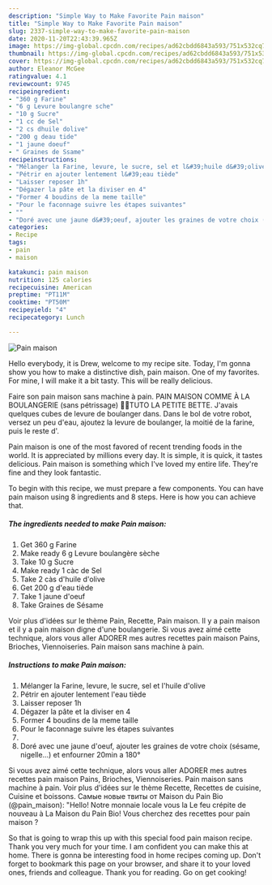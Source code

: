 ```yaml
---
description: "Simple Way to Make Favorite Pain maison"
title: "Simple Way to Make Favorite Pain maison"
slug: 2337-simple-way-to-make-favorite-pain-maison
date: 2020-11-20T22:43:39.965Z
image: https://img-global.cpcdn.com/recipes/ad62cbdd6843a593/751x532cq70/pain-maison-photo-principale-de-la-recette.jpg
thumbnail: https://img-global.cpcdn.com/recipes/ad62cbdd6843a593/751x532cq70/pain-maison-photo-principale-de-la-recette.jpg
cover: https://img-global.cpcdn.com/recipes/ad62cbdd6843a593/751x532cq70/pain-maison-photo-principale-de-la-recette.jpg
author: Eleanor McGee
ratingvalue: 4.1
reviewcount: 9745
recipeingredient:
- "360 g Farine"
- "6 g Levure boulangre sche"
- "10 g Sucre"
- "1 cc de Sel"
- "2 cs dhuile dolive"
- "200 g deau tide"
- "1 jaune doeuf"
- " Graines de Ssame"
recipeinstructions:
- "Mélanger la Farine, levure, le sucre, sel et l&#39;huile d&#39;olive"
- "Pétrir en ajouter lentement l&#39;eau tiède"
- "Laisser reposer 1h"
- "Dégazer la pâte et la diviser en 4"
- "Former 4 boudins de la meme taille"
- "Pour le faconnage suivre les étapes suivantes"
- ""
- "Doré avec une jaune d&#39;oeuf, ajouter les graines de votre choix (sésame, nigelle...) et enfourner 20min a 180°"
categories:
- Recipe
tags:
- pain
- maison

katakunci: pain maison 
nutrition: 125 calories
recipecuisine: American
preptime: "PT11M"
cooktime: "PT50M"
recipeyield: "4"
recipecategory: Lunch

---
```



![Pain maison](https://img-global.cpcdn.com/recipes/ad62cbdd6843a593/751x532cq70/pain-maison-photo-principale-de-la-recette.jpg)

Hello everybody, it is Drew, welcome to my recipe site. Today, I'm gonna show you how to make a distinctive dish, pain maison. One of my favorites. For mine, I will make it a bit tasty. This will be really delicious.

Faire son pain maison sans machine à pain. PAIN MAISON COMME À LA BOULANGERIE (sans pétrissage) 🍞🥖TUTO LA PETITE BETTE. J&#39;avais quelques cubes de levure de boulanger dans. Dans le bol de votre robot, versez un peu d&#39;eau, ajoutez la levure de boulanger, la moitié de la farine, puis le reste d&#39;.

Pain maison is one of the most favored of recent trending foods in the world. It is appreciated by millions every day. It is simple, it is quick, it tastes delicious. Pain maison is something which I've loved my entire life. They're fine and they look fantastic.


To begin with this recipe, we must prepare a few components. You can have pain maison using 8 ingredients and 8 steps. Here is how you can achieve that.

<!--inarticleads1-->

##### The ingredients needed to make Pain maison:

1. Get 360 g Farine
1. Make ready 6 g Levure boulangère sèche
1. Take 10 g Sucre
1. Make ready 1 càc de Sel
1. Take 2 càs d&#39;huile d&#39;olive
1. Get 200 g d&#39;eau tiède
1. Take 1 jaune d&#39;oeuf
1. Take  Graines de Sésame


Voir plus d&#39;idées sur le thème Pain, Recette, Pain maison. Il y a pain maison et il y a pain maison digne d&#39;une boulangerie. Si vous avez aimé cette technique, alors vous aller ADORER mes autres recettes pain maison Pains, Brioches, Viennoiseries. Pain maison sans machine à pain. 

<!--inarticleads2-->

##### Instructions to make Pain maison:

1. Mélanger la Farine, levure, le sucre, sel et l&#39;huile d&#39;olive
1. Pétrir en ajouter lentement l&#39;eau tiède
1. Laisser reposer 1h
1. Dégazer la pâte et la diviser en 4
1. Former 4 boudins de la meme taille
1. Pour le faconnage suivre les étapes suivantes
1. 
1. Doré avec une jaune d&#39;oeuf, ajouter les graines de votre choix (sésame, nigelle...) et enfourner 20min a 180°


Si vous avez aimé cette technique, alors vous aller ADORER mes autres recettes pain maison Pains, Brioches, Viennoiseries. Pain maison sans machine à pain. Voir plus d&#39;idées sur le thème Recette, Recettes de cuisine, Cuisine et boissons. Самые новые твиты от Maison du Pain Bio (@pain_maison): &#34;Hello! Notre monnaie locale vous la Le feu crépite de nouveau à La Maison du Pain Bio! Vous cherchez des recettes pour pain maison ? 

So that is going to wrap this up with this special food pain maison recipe. Thank you very much for your time. I am confident you can make this at home. There is gonna be interesting food in home recipes coming up. Don't forget to bookmark this page on your browser, and share it to your loved ones, friends and colleague. Thank you for reading. Go on get cooking!
